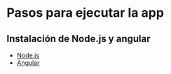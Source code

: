 # Pasos para ejecutar la app

## Instalación de Node.js y angular
- [Node.js](https://nodejs.org/es/)
- [Angular](https://angular.io/cli)

